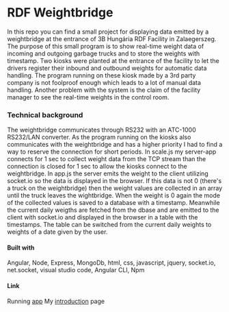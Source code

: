 # RDF Weightbridge

In this repo you can find a small project for displaying data emitted by a weightbridge at the entrance of 3B Hungária RDF Facility in Zalaegerszeg. The purpose of this small program is to show real-time weight data of incoming and outgoing garbage trucks and to store the weights with timestamp.
Two kiosks were planted at the entrance of the facility to let the drivers register their inbound and outbound weights for automatic data handling. The program running on these kiosk made by a 3rd party company is not foolproof enough which leads to a lot of manual data handling. Another problem with the system is the claim of the facility manager to see the real-time weights in the control room.

### Technical background
The weightbridge communicates through RS232 with an ATC-1000 RS232/LAN converter. As the program running on the kiosks also communicates with the weightbridge and has a higher priority I had to find a way to reserve the connection for short periods. In scale.js my server-app connects for 1 sec to collect weight data from the TCP stream than the connection is closed for 1 sec to allow the kiosks connect to the weightbridge.
In app.js the server emits the weight to the client utilizing socket.io so the data is displayed in the browser. If this data is not 0 (there's a truck on the weightbridge) then the weight values are collected in an array until the truck leaves the wightbridge. When the weight is 0 again the mode of the collected values is saved to a database with a timestamp. Meanwhile the current daily weigths are fetched from the dbase and are emitted to the client with socket.io and displayed in the browser in a table with the timestamps.
The table can be switched from the current daily weights to weights of a date given by the user.

#### Built with
Angular, Node, Express, MongoDb, html, css, javascript, jquery, socket.io, net.socket, visual studio code, Angular CLI, Npm

#### Link
Running [app]
My [introduction] page

   [app]: <http://kozpont.zkn.hu>
   [introduction]: <https://www.tothadi.hu>

